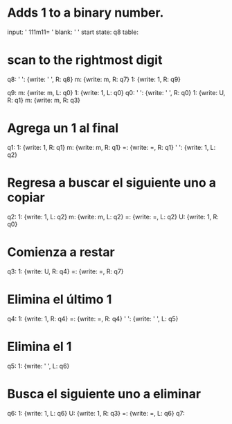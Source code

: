 # Adds 1 to a binary number.
input: '    111m11=                                            '
blank: ' '
start state: q8
table:
  # scan to the rightmost digit
  q8:
    ' ': {write: ' ', R: q8}
    m: {write: m, R: q7}
    1: {write: 1, R: q9}
    
  q9:
    m: {write: m, L: q0}
    1: {write: 1, L: q0}
  q0:
    ' ': {write: ' ', R: q0}
    1: {write: U, R: q1}
    m: {write: m, R: q3}
  # Agrega un 1 al final
  q1:
    1: {write: 1, R: q1}
    m: {write: m, R: q1}
    =: {write: =, R: q1}
    ' ': {write: 1, L: q2}
  # Regresa a buscar el siguiente uno a copiar
  q2:
    1: {write: 1, L: q2}
    m: {write: m, L: q2}
    =: {write: =, L: q2}
    U: {write: 1, R: q0}
  # Comienza a restar
  q3:
    1: {write: U, R: q4}
    =: {write: =, R: q7}
  # Elimina el último 1
  q4:
    1: {write: 1, R: q4}
    =: {write: =, R: q4}
    ' ': {write: ' ', L: q5}
  # Elimina el 1
  q5:
    1: {write: ' ', L: q6}
    
  # Busca el siguiente uno a eliminar
  q6:
    1: {write: 1, L: q6}
    U: {write: 1, R: q3}
    =: {write: =, L: q6}
  q7:
    